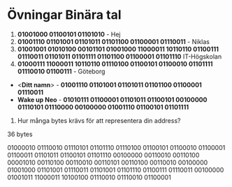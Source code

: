 # Övningar Binära tal

1. **01001000 01100101 01101010**    - Hej
2. **01001110 01101001 01101011 01101100 01100001 01110011**    - Niklas
3. **01001001 01010100 00101101 01001000 11000011 10110110 01100111 01110011 01101011 01101111 01101100 01100001 01101110**  IT-Högskolan
4. **01000111 11000011 10110110 01110100 01100101 01100010 01101111 01110010 01100111**  - Göteborg


* <**Ditt namn**>   - **01001110 01101001 01101011 01101100 01100001 01110011** 
* **Wake up Neo**   - **01010111 01100001 01101011 01100101 00100000 01110101 01110000 00100000 01001110 01100101 01101111**

1. Hur många bytes krävs för att representera din address?

36 bytes


01000010 01110010 01110101 01101110 01110100 01100101 01100010 01100001 01100011 01101011 01100101 01101110 00100000 00110010 00110100 00001010 00110100 00110010 00110101 00110100 00110010 00100000 01001000 01101001 01110011 01101001 01101110 01100111 01110011 00100000 01001011 11000011 10100100 01110010 01110010 01100001
